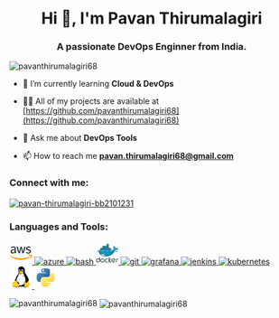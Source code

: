 <h1 align="center">Hi 👋, I'm Pavan Thirumalagiri</h1>
<h3 align="center">A passionate DevOps Enginner from India.</h3>

<p align="left"> <img src="https://komarev.com/ghpvc/?username=pavanthirumalagiri68&label=Profile%20views&color=0e75b6&style=flat" alt="pavanthirumalagiri68" /> </p>

- 🌱 I’m currently learning **Cloud & DevOps**

- 👨‍💻 All of my projects are available at [https://github.com/pavanthirumalagiri68](https://github.com/pavanthirumalagiri68)

- 💬 Ask me about **DevOps Tools**

- 📫 How to reach me **pavan.thirumalagiri68@gmail.com**

<h3 align="left">Connect with me:</h3>
<p align="left">
<a href="https://linkedin.com/in/pavan-thirumalagiri-bb2101231" target="blank"><img align="center" src="https://raw.githubusercontent.com/rahuldkjain/github-profile-readme-generator/master/src/images/icons/Social/linked-in-alt.svg" alt="pavan-thirumalagiri-bb2101231" height="30" width="40" /></a>
</p>

<h3 align="left">Languages and Tools:</h3>
<p align="left"> <a href="https://aws.amazon.com" target="_blank" rel="noreferrer"> <img src="https://raw.githubusercontent.com/devicons/devicon/master/icons/amazonwebservices/amazonwebservices-original-wordmark.svg" alt="aws" width="40" height="40"/> </a> <a href="https://azure.microsoft.com/en-in/" target="_blank" rel="noreferrer"> <img src="https://www.vectorlogo.zone/logos/microsoft_azure/microsoft_azure-icon.svg" alt="azure" width="40" height="40"/> </a> <a href="https://www.gnu.org/software/bash/" target="_blank" rel="noreferrer"> <img src="https://www.vectorlogo.zone/logos/gnu_bash/gnu_bash-icon.svg" alt="bash" width="40" height="40"/> </a> <a href="https://www.docker.com/" target="_blank" rel="noreferrer"> <img src="https://raw.githubusercontent.com/devicons/devicon/master/icons/docker/docker-original-wordmark.svg" alt="docker" width="40" height="40"/> </a> <a href="https://git-scm.com/" target="_blank" rel="noreferrer"> <img src="https://www.vectorlogo.zone/logos/git-scm/git-scm-icon.svg" alt="git" width="40" height="40"/> </a> <a href="https://grafana.com" target="_blank" rel="noreferrer"> <img src="https://www.vectorlogo.zone/logos/grafana/grafana-icon.svg" alt="grafana" width="40" height="40"/> </a> <a href="https://www.jenkins.io" target="_blank" rel="noreferrer"> <img src="https://www.vectorlogo.zone/logos/jenkins/jenkins-icon.svg" alt="jenkins" width="40" height="40"/> </a> <a href="https://kubernetes.io" target="_blank" rel="noreferrer"> <img src="https://www.vectorlogo.zone/logos/kubernetes/kubernetes-icon.svg" alt="kubernetes" width="40" height="40"/> </a> <a href="https://www.linux.org/" target="_blank" rel="noreferrer"> <img src="https://raw.githubusercontent.com/devicons/devicon/master/icons/linux/linux-original.svg" alt="linux" width="40" height="40"/> </a> <a href="https://www.python.org" target="_blank" rel="noreferrer"> <img src="https://raw.githubusercontent.com/devicons/devicon/master/icons/python/python-original.svg" alt="python" width="40" height="40"/> </a> </p>

<p><img align="left" src="https://github-readme-stats.vercel.app/api/top-langs?username=pavanthirumalagiri68&show_icons=true&locale=en&layout=compact" alt="pavanthirumalagiri68" /></p>

<p>&nbsp;<img align="center" src="https://github-readme-stats.vercel.app/api?username=pavanthirumalagiri68&show_icons=true&locale=en" alt="pavanthirumalagiri68" /></p>
